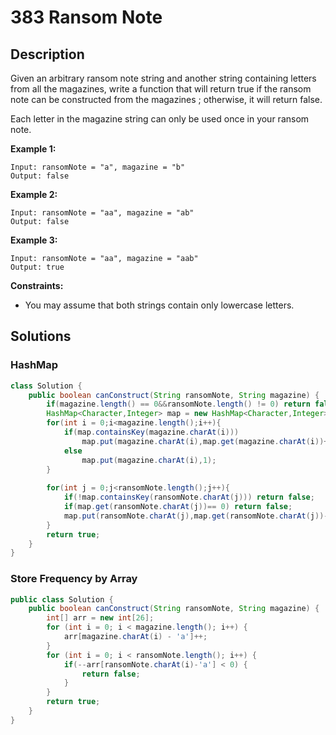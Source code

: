 # 383 Ransom Note #

## Description ##

Given an arbitrary ransom note string and another string containing letters from all the magazines, write a function that will return true if the ransom note can be constructed from the magazines ; otherwise, it will return false.

Each letter in the magazine string can only be used once in your ransom note.

 

**Example 1:**

```
Input: ransomNote = "a", magazine = "b"
Output: false
```

**Example 2:**

```
Input: ransomNote = "aa", magazine = "ab"
Output: false
```

**Example 3:**

```
Input: ransomNote = "aa", magazine = "aab"
Output: true
```

 

**Constraints:**

- You may assume that both strings contain only lowercase letters.



## Solutions ##

### HashMap ###

````java
class Solution {
    public boolean canConstruct(String ransomNote, String magazine) {
        if(magazine.length() == 0&&ransomNote.length() != 0) return false;
        HashMap<Character,Integer> map = new HashMap<Character,Integer>();
        for(int i = 0;i<magazine.length();i++){
            if(map.containsKey(magazine.charAt(i)))         
                map.put(magazine.charAt(i),map.get(magazine.charAt(i))+1);
            else
                map.put(magazine.charAt(i),1);
        }
        
        for(int j = 0;j<ransomNote.length();j++){
            if(!map.containsKey(ransomNote.charAt(j))) return false;
            if(map.get(ransomNote.charAt(j))== 0) return false;
            map.put(ransomNote.charAt(j),map.get(ransomNote.charAt(j))-1);
        }
        return true;
    }
}
````



### Store Frequency by Array 

```java
public class Solution {
    public boolean canConstruct(String ransomNote, String magazine) {
        int[] arr = new int[26];
        for (int i = 0; i < magazine.length(); i++) {
            arr[magazine.charAt(i) - 'a']++;
        }
        for (int i = 0; i < ransomNote.length(); i++) {
            if(--arr[ransomNote.charAt(i)-'a'] < 0) {
                return false;
            }
        }
        return true;
    }
}
```

